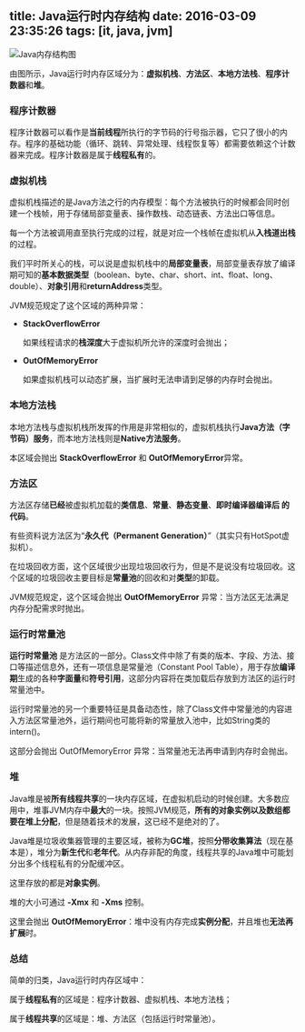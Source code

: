 title: Java运行时内存结构
date: 2016-03-09 23:35:26
tags: [it, java, jvm]
---

![Java内存结构图](http://77fkdd.com1.z0.glb.clouddn.com/it%2Fjava%2Fjava-memory-stracture.png)

由图所示，Java运行时内存区域分为：**虚拟机栈**、**方法区**、**本地方法栈**、**程序计数器**和**堆**。

<!--more-->

### 程序计数器
	
程序计数器可以看作是**当前线程**所执行的字节码的行号指示器，它只了很小的内存。程序的基础功能（循环、跳转、异常处理、线程恢复等）都需要依赖这个计数器来完成。程序计数器是属于**线程私有**的。
	
### 虚拟机栈
	
虚拟机栈描述的是Java方法之行的内存模型：每个方法被执行的时候都会同时创建一个栈帧，用于存储局部变量表、操作数栈、动态链表、方法出口等信息。

每一个方法被调用直至执行完成的过程，就是对应一个栈帧在虚拟机从**入栈道出栈**的过程。

我们平时所关心的栈，可以说是虚拟机栈中的**局部变量表**，局部变量表存放了编译期可知的**基本数据类型**（boolean、byte、char、short、int、float、long、double）、**对象引用**和**returnAddress**类型。

JVM规范规定了这个区域的两种异常：

- **StackOverflowError**
  
  如果线程请求的**栈深度**大于虚拟机所允许的深度时会抛出；

- **OutOfMemoryError**

  如果虚拟机栈可以动态扩展，当扩展时无法申请到足够的内存时会抛出。

### 本地方法栈

本地方法栈与虚拟机栈所发挥的作用是非常相似的，虚拟机栈执行**Java方法（字节码）服务**，而本地方法栈则是**Native方法服务**。

本区域会抛出 **StackOverflowError** 和 **OutOfMemoryError**异常。
	
### 方法区

方法区存储**已经**被虚拟机加载的**类信息**、**常量**、**静态变量**、**即时编译器编译后
的代码**。

有些资料说方法区为“**永久代（Permanent Generation）**”（其实只有HotSpot虚拟机）。

在垃圾回收方面，这个区域很少出现垃圾回收行为，但是不是说没有垃圾回收。这个区域的垃圾回收主要目标是**常量池**的回收和对**类型**的卸载。

JVM规范规定，这个区域会抛出 **OutOfMemoryError** 异常：当方法区无法满足内存分配需求时抛出。		

### 运行时常量池

  **运行时常量池** 是方法区的一部分。Class文件中除了有类的版本、字段、方法、接口等描述信息外，还有一项信息是常量池（Constant Pool Table），用于存放**编译期**生成的各种**字面量**和**符号引用**，这部分内容将在类加载后存放到方法区的运行时常量池中。

  运行时常量池的另一个重要特征是具备动态性，除了Class文件中常量池的内容进入方法区常量池外，运行期间也可能将新的常量放入池中，比如String类的intern()。

  这部分会抛出 OutOfMemoryError 异常：当常量池无法再申请到内存时会抛出。

### 堆

Java堆是被**所有线程共享**的一块内存区域，在虚拟机启动的时候创建。大多数应用中，堆事JVM内存中**最大**的一块。按照JVM规范，**所有的对象实例以及数组都要在堆上分配**，但是随着技术的发展，这已经不是绝对的了。

Java堆是垃圾收集器管理的主要区域，被称为**GC堆**，按照**分带收集算法**（现在基本是），堆分为**新生代**和**老年代**。从内存非配的角度，线程共享的Java堆中可能划分出多个线程私有的分配缓冲区。

这里存放的都是**对象实例**。

堆的大小可通过 **-Xmx** 和 **-Xms** 控制。

这里会抛出 **OutOfMemoryError**：堆中没有内存完成**实例分配**，并且堆也**无法再扩展**时。

### 总结

简单的归类，Java运行时内存区域中：

属于**线程私有**的区域是：程序计数器、虚拟机栈、本地方法栈；

属于**线程共享**的区域是：堆、方法区（包括运行时常量池）。

